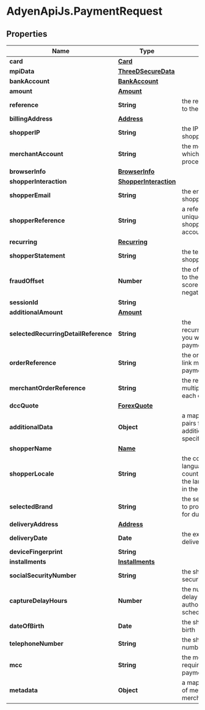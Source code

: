 # AdyenApiJs.PaymentRequest

## Properties
Name | Type | Description | Notes
------------ | ------------- | ------------- | -------------
**card** | [**Card**](Card.md) |  | [optional] 
**mpiData** | [**ThreeDSecureData**](ThreeDSecureData.md) |  | [optional] 
**bankAccount** | [**BankAccount**](BankAccount.md) |  | [optional] 
**amount** | [**Amount**](Amount.md) |  | [optional] 
**reference** | **String** | the reference assigned to the payment | [optional] 
**billingAddress** | [**Address**](Address.md) |  | [optional] 
**shopperIP** | **String** | the IP address of the shopper | [optional] 
**merchantAccount** | **String** | the merchant account which will be used to process the payment | [optional] 
**browserInfo** | [**BrowserInfo**](BrowserInfo.md) |  | [optional] 
**shopperInteraction** | [**ShopperInteraction**](ShopperInteraction.md) |  | [optional] 
**shopperEmail** | **String** | the email address of the shopper / customer | [optional] 
**shopperReference** | **String** | a reference used to uniquely identify the shopper (e.g. user ID or account ID) | [optional] 
**recurring** | [**Recurring**](Recurring.md) |  | [optional] 
**shopperStatement** | **String** | the text to appear on the shopper&#39;s statement | [optional] 
**fraudOffset** | **Number** | the offset that is added to the normal fraud score (positive or negative) | [optional] 
**sessionId** | **String** |  | [optional] 
**additionalAmount** | [**Amount**](Amount.md) |  | [optional] 
**selectedRecurringDetailReference** | **String** | the recurringDetailReference you want to use for this payment | [optional] 
**orderReference** | **String** | the order reference to link multiple partial payments | [optional] 
**merchantOrderReference** | **String** | the reference to link multiple transactions to each other | [optional] 
**dccQuote** | [**ForexQuote**](ForexQuote.md) |  | [optional] 
**additionalData** | **Object** | a map of name/value pairs for passing in additional/industry-specific data | [optional] 
**shopperName** | [**Name**](Name.md) |  | [optional] 
**shopperLocale** | **String** | the combination of language code and country code to specify the language to be used in the payment | [optional] 
**selectedBrand** | **String** | the selected brand how to process the payment for dual branded cards | [optional] 
**deliveryAddress** | [**Address**](Address.md) |  | [optional] 
**deliveryDate** | **Date** | the expected date of delivery or fulfillment | [optional] 
**deviceFingerprint** | **String** |  | [optional] 
**installments** | [**Installments**](Installments.md) |  | [optional] 
**socialSecurityNumber** | **String** | the shopper&#39;s social security number | [optional] 
**captureDelayHours** | **Number** | the number of hours delay between the authorisation and scheduled auto-capture | [optional] 
**dateOfBirth** | **Date** | the shopper&#39;s date of birth | [optional] 
**telephoneNumber** | **String** | the shopper&#39;s telephone number | [optional] 
**mcc** | **String** | the mcc value that is required to process this payment | [optional] 
**metadata** | **Object** | a map of key/value pairs of metadata sent by merchant | [optional] 


